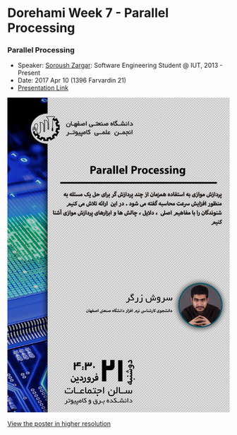 # Dorehami Week 7 - Parallel Processing

### Parallel Processing
- Speaker: [Soroush Zargar](https://www.linkedin.com/in/soroushzargar): Software Engineering Student @ IUT, 2013 - Present
- Date: 2017 Apr 10 (1396 Farvardin 21)
- [Presentation Link](presentation/index.html)

![Dorehami - Parallel Processing](SoroushZargar-HPC-compressed.jpg)

[View the poster in higher resolution](SoroushZargar-HPC.jpg)
